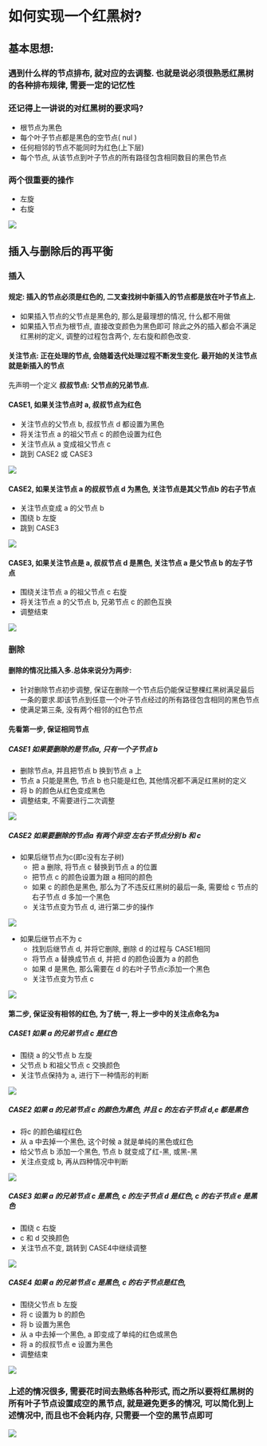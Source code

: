 # 如何实现一个红黑树?

## 基本思想:

### 遇到什么样的节点排布, 就对应的去调整. 也就是说必须很熟悉红黑树的各种排布规律, 需要一定的记忆性

### 还记得上一讲说的对红黑树的要求吗?

- 根节点为黑色
- 每个叶子节点都是黑色的空节点( nul )
- 任何相邻的节点不能同时为红色(上下层)
- 每个节点, 从该节点到叶子节点的所有路径包含相同数目的黑色节点

### 两个很重要的操作
- 左旋
- 右旋

![](./img/left_right.jpg)

## 插入与删除后的再平衡

### 插入

#### 规定: 插入的节点必须是红色的, 二叉查找树中新插入的节点都是放在叶子节点上.
- 如果插入节点的父节点是黑色的, 那么是最理想的情况, 什么都不用做
- 如果插入节点为根节点, 直接改变颜色为黑色即可
除此之外的插入都会不满足红黑树的定义, 调整的过程包含两个, 左右旋和颜色改变.

#### 关注节点: 正在处理的节点, 会随着迭代处理过程不断发生变化. 最开始的关注节点就是新插入的节点

先声明一个定义 **叔叔节点: 父节点的兄弟节点.** 

#### CASE1, 如果关注节点时 a, 叔叔节点为红色

- 关注节点的父节点 b, 叔叔节点 d 都设置为黑色
- 将关注节点 a 的祖父节点 c 的颜色设置为红色
- 关注节点从 a 变成祖父节点 c
- 跳到 CASE2 或 CASE3

![](./img/CASE1.jpg)

#### CASE2, 如果关注节点 a 的叔叔节点 d 为黑色, 关注节点是其父节点b 的右子节点

- 关注节点变成 a 的父节点 b
- 围绕 b 左旋
- 跳到 CASE3

![](./img/CASE2.jpg)

#### CASE3, 如果关注节点是 a, 叔叔节点 d 是黑色, 关注节点 a 是父节点 b 的左子节点

- 围绕关注节点 a 的祖父节点 c 右旋
- 将关注节点 a 的父节点 b, 兄弟节点 c 的颜色互换
- 调整结束

![](./img/CASE3.jpg)

### 删除

#### 删除的情况比插入多.总体来说分为两步: 

- 针对删除节点初步调整, 保证在删除一个节点后仍能保证整棵红黑树满足最后一条的要求.即该节点到任意一个叶子节点经过的所有路径包含相同的黑色节点
- 使满足第三条, 没有两个相邻的红色节点

#### 先看第一步, 保证相同节点
##### CASE1 如果要删除的是节点a, 只有一个子节点 b
- 删除节点a, 并且把节点 b 换到节点 a 上
- 节点 a 只能是黑色, 节点 b 也只能是红色, 其他情况都不满足红黑树的定义
- 将 b 的颜色从红色变成黑色
- 调整结束, 不需要进行二次调整

![](./img/DELETE_CASE1-1.jpg)

##### CASE2 如果要删除的节点a 有两个非空 左右子节点分别 b 和 c
- 如果后继节点为c(即c没有左子树)
  - 把 a 删除, 将节点 c 替换到节点 a 的位置
  - 把节点 c 的颜色设置为跟 a 相同的颜色
  - 如果 c 的颜色是黑色, 那么为了不违反红黑树的最后一条, 需要给 c 节点的右子节点 d 多加一个黑色
  - 关注节点变为节点 d, 进行第二步的操作

![](./img/DELETE_CASE1-2.jpg)

- 如果后继节点不为 c
  - 找到后继节点 d, 并将它删除, 删除 d 的过程与 CASE1相同
  - 将节点 a 替换成节点 d, 并把 d 的颜色设置为 a 的颜色
  - 如果 d 是黑色, 那么需要在 d 的右叶子节点c添加一个黑色
  - 关注节点变为节点 c

![](./img/DELETE_CASE1-3.jpg)


#### 第二步, 保证没有相邻的红色, 为了统一, 将上一步中的关注点命名为a
##### CASE1 如果 a 的兄弟节点 c 是红色
- 围绕 a 的父节点 b 左旋
- 父节点 b 和祖父节点 c 交换颜色
- 关注节点保持为 a, 进行下一种情形的判断

![](./img/DELETE_CASE2-1.jpg)

##### CASE2 如果 a 的兄弟节点 c 的颜色为黑色, 并且 c 的左右子节点 d,e 都是黑色

- 将c 的颜色编程红色
- 从 a 中去掉一个黑色, 这个时候 a 就是单纯的黑色或红色
- 给父节点 b 添加一个黑色, 节点 b 就变成了红-黑, 或黑-黑
- 关注点变成 b, 再从四种情况中判断

![](./img/DELETE_CASE2-2.jpg)

##### CASE3 如果 a 的兄弟节点 c 是黑色, c 的左子节点 d 是红色, c 的右子节点 e 是黑色
- 围绕 c 右旋
- c 和 d 交换颜色
- 关注节点不变, 跳转到 CASE4中继续调整

![](./img/DELETE_CASE2-3.jpg)


##### CASE4 如果 a 的兄弟节点 c 是黑色, c 的右子节点是红色, 
- 围绕父节点 b 左旋
- 将 c 设置为 b 的颜色
- 将 b 设置为黑色
- 从 a 中去掉一个黑色, a 即变成了单纯的红色或黑色
- 将 a 的叔叔节点 e 设置为黑色
- 调整结束

![](./img/DELETE_CASE2-4.jpg)

### 上述的情况很多, 需要花时间去熟练各种形式, 而之所以要将红黑树的所有叶子节点设置成空的黑节点, 就是避免更多的情况, 可以简化到上述情况中, 而且也不会耗内存, 只需要一个空的黑节点即可
![](./img/leaf_point.jpg)